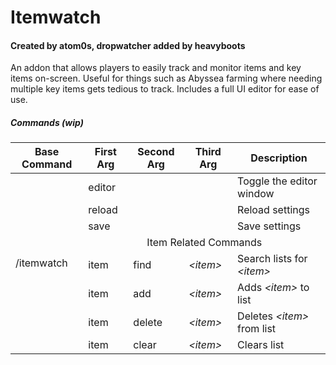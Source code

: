 # Itemwatch
#### Created by atom0s, dropwatcher added by heavyboots

An addon that allows players to easily track and monitor items and key items on-screen. Useful for things such as Abyssea farming where needing multiple key items gets tedious to track. Includes a full UI editor for ease of use.


##### Commands (wip)
<table>
  <thead>
    <tr>
      <th>Base Command</th>
      <th>First Arg</th>
      <th>Second Arg</th>
      <th>Third Arg</th>
      <th>Description</th>
    </tr>
  </thead>
  <tbody>
    <tr>
      <td rowspan="14">/itemwatch</td>
      <td>editor</td>
      <td></td>
      <td></td>
      <td>Toggle the editor window</td>
    </tr>
    <tr>
      <td>reload</td>
      <td></td>
      <td></td>
      <td>Reload settings</td>
    </tr>
     <tr>
      <td>save</td>
      <td></td>
      <td></td>
      <td>Save settings</td>
    </tr>    
    <tr>
      <td colspan="4" style="text-align: center;">Item Related Commands</td>
    </tr>
     <tr>
      <td>item</td>
      <td>find</td>
      <td><i>&lt;item&gt;</i></td>
      <td>Search lists for <i>&lt;item&gt;</i></td>
    </tr>
     <tr>
      <td>item</td>
      <td>add</td>
      <td><i>&lt;item&gt;</i></td>
      <td>Adds <i>&lt;item&gt;</i> to list</td>
    </tr>
     <tr>
      <td>item</td>
      <td>delete</td>
      <td><i>&lt;item&gt;</i></td>
      <td>Deletes <i>&lt;item&gt;</i> from list</td>
    </tr>
     <tr>
      <td>item</td>
      <td>clear</td>
      <td><i>&lt;item&gt;</i></td>
      <td>Clears list</td>
    </tr>
  </tbody>
</table>

  
